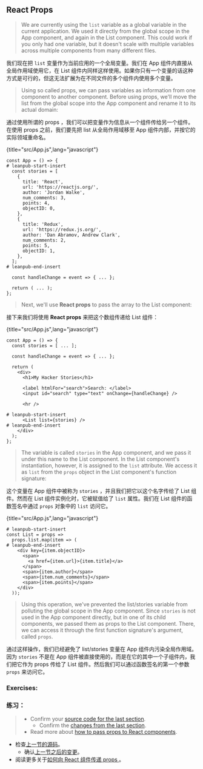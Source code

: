## React Props

> We are currently using the `list` variable as a global variable in the current application. We used it directly from the global scope in the App component, and again in the List component. This could work if you only had one variable, but it doesn't scale with multiple variables across multiple components from many different files.

我们现在把 `list` 变量作为当前应用的一个全局变量。我们在 App 组件内直接从全局作用域使用它，在 List 组件内同样这样使用。如果你只有一个变量的话这种方式是可行的，但这无法扩展为在不同文件的多个组件内使用多个变量。

> Using so called props, we can pass variables as information from one component to another component. Before using props, we'll move the list from the global scope into the App component and rename it to its actual domain:

通过使用所谓的 props ，我们可以把变量作为信息从一个组件传给另一个组件。在使用 props 之前，我们要先把 list 从全局作用域移至 App 组件内部，并按它的实际领域重命名。

{title="src/App.js",lang="javascript"}
~~~~~~~
const App = () => {
# leanpub-start-insert
  const stories = [
    {
      title: 'React',
      url: 'https://reactjs.org/',
      author: 'Jordan Walke',
      num_comments: 3,
      points: 4,
      objectID: 0,
    },
    {
      title: 'Redux',
      url: 'https://redux.js.org/',
      author: 'Dan Abramov, Andrew Clark',
      num_comments: 2,
      points: 5,
      objectID: 1,
    },
  ];
# leanpub-end-insert

  const handleChange = event => { ... };

  return ( ... );
};
~~~~~~~

> Next, we'll use **React props** to pass the array to the List component:

接下来我们将使用 **React props** 来把这个数组传递给 List 组件：

{title="src/App.js",lang="javascript"}
~~~~~~~
const App = () => {
  const stories = [ ... ];

  const handleChange = event => { ... };

  return (
    <div>
      <h1>My Hacker Stories</h1>

      <label htmlFor="search">Search: </label>
      <input id="search" type="text" onChange={handleChange} />

      <hr />

# leanpub-start-insert
      <List list={stories} />
# leanpub-end-insert
    </div>
  );
};
~~~~~~~

> The variable is called `stories` in the App component, and we pass it under this name to the List component. In the List component's instantiation, however, it is assigned to the `list` attribute. We access it as `list` from the `props` object in the List component's function signature:

这个变量在 App 组件中被称为 `stories` ，并且我们把它以这个名字传给了 List 组件。然而在 List 组件实例化时，它被赋值给了 `list` 属性。我们在 List 组件的函数签名中通过 `props` 对象中的 `list` 访问它。

{title="src/App.js",lang="javascript"}
~~~~~~~
# leanpub-start-insert
const List = props =>
  props.list.map(item => (
# leanpub-end-insert
    <div key={item.objectID}>
      <span>
        <a href={item.url}>{item.title}</a>
      </span>
      <span>{item.author}</span>
      <span>{item.num_comments}</span>
      <span>{item.points}</span>
    </div>
  ));
~~~~~~~

> Using this operation, we've prevented the list/stories variable from polluting the global scope in the App component. Since `stories` is not used in the App component directly, but in one of its child components, we passed them as props to the List component. There, we can access it through the first function signature's argument, called `props`.

通过这样操作，我们已经避免了 list/stories 变量在 App 组件内污染全局作用域。因为 `stories` 不是在 App 组件被直接使用的，而是在它的其中一个子组件内，我们把它作为 props 传给了 List 组件。然后我们可以通过函数签名的第一个参数 `props` 来访问它。

### Exercises:

### 练习：

> * Confirm your [source code for the last section](https://codesandbox.io/s/github/the-road-to-learn-react/hacker-stories/tree/hs/React-Props).
>   * Confirm the [changes from the last section](https://github.com/the-road-to-learn-react/hacker-stories/compare/hs/Handler-Function-in-JSX...hs/React-Props?expand=1).
> * Read more about [how to pass props to React components](https://www.robinwieruch.de/react-pass-props-to-component).

* 检查[上一节的源码](https://codesandbox.io/s/github/the-road-to-learn-react/hacker-stories/tree/hs/React-Props)。
    * 确认[上一节之后的变更](https://github.com/the-road-to-learn-react/hacker-stories/compare/hs/Handler-Function-in-JSX...hs/React-Props?expand=1)。
* 阅读更多关于[如何向 React 组件传递 props ](https://www.robinwieruch.de/react-pass-props-to-component)。
